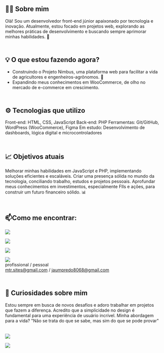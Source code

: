 🧑‍💻 Sobre mim
-
Olá! Sou um desenvolvedor front-end júnior apaixonado por tecnologia e inovação. Atualmente, estou focado em projetos web, explorando as melhores práticas de desenvolvimento e buscando sempre aprimorar minhas habilidades. 🚀

<br>💡 O que estou fazendo agora?
-
* Construindo o Projeto Nimbus, uma plataforma web para facilitar a vida de agricultores e engenheiros-agrônomos. 🌾
* Expandindo meus conhecimentos em WooCommerce, de olho no mercado de e-commerce em crescimento.

<br>⚙️ Tecnologias que utilizo
-
Front-end: HTML, CSS, JavaScript
Back-end: PHP
Ferramentas: Git/GitHub, WordPress (WooCommerce), Figma
Em estudo: Desenvolvimento de dashboards, lógica digital e microcontroladores

<br>📈 Objetivos atuais
-
Melhorar minhas habilidades em JavaScript e PHP, implementando soluções eficientes e escaláveis.
Criar uma presença sólida no mundo da tecnologia, conciliando trabalho, estudos e projetos pessoais.
Aprofundar meus conhecimentos em investimentos, especialmente FIIs e ações, para construir um futuro financeiro sólido. 📊

<br>📫Como me encontrar:
-
[![](https://img.shields.io/badge/WhatsApp-25D366?style=for-the-badge&logo=whatsapp&logoColor=white)](https://api.whatsapp.com/send/?phone=5544999090895&text&type=phone_number&app_absent=0)

[![](https://img.shields.io/badge/Instagram-E4405F?style=for-the-badge&logo=instagram&logoColor=white)](https://www.instagram.com/jaunzin.mtr/)

[![](https://img.shields.io/badge/LinkedIn-0077B5?style=for-the-badge&logo=linkedin&logoColor=white)](www.linkedin.com/in/joão-pedro-monteiro-994345342)

[![](https://img.shields.io/badge/Gmail-D14836?style=for-the-badge&logo=gmail&logoColor=white)]()
<br>profissional / pessoal
<br>mtr.sites@gmail.com / jaumpredo8068@gmail.com

<br>📜 Curiosidades sobre mim
-
Estou sempre em busca de novos desafios e adoro trabalhar em projetos que fazem a diferença.
Acredito que a simplicidade no design é fundamental para uma experiência de usuário incrível.
Minha abordagem para a vida? "Não se trata do que se sabe, mas sim do que se pode provar"
<br><br><br>
[![](https://img.shields.io/badge/Instagram-E4405F?style=for-the-badge&logo=instagram&logoColor=white)](https://www.instagram.com/jaunzin.mtr/)



![](https://media.tenor.com/y2JXkY1pXkwAAAAC/cat-computer.gif)


<!--  Lita de ícones para o GitHub:
      https://github.com/alexandresanlim/Badges4-README.md-Profile
-->
